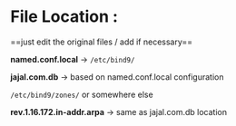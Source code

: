 # File Location :

==just edit the original files / add if necessary==

**named.conf.local** -> `/etc/bind9/`

**jajal.com.db** -> based on named.conf.local configuration

`/etc/bind9/zones/` or somewhere else

**rev.1.16.172.in-addr.arpa** -> same as jajal.com.db location
